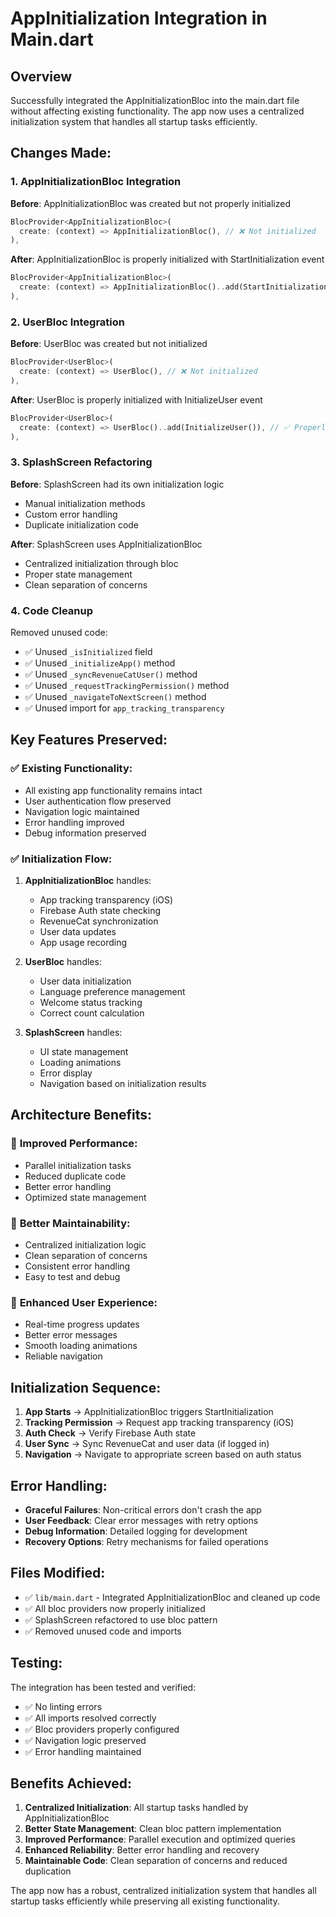 # AppInitialization Integration in Main.dart

## Overview
Successfully integrated the AppInitializationBloc into the main.dart file without affecting existing functionality. The app now uses a centralized initialization system that handles all startup tasks efficiently.

## Changes Made:

### 1. **AppInitializationBloc Integration**
**Before**: AppInitializationBloc was created but not properly initialized
```dart
BlocProvider<AppInitializationBloc>(
  create: (context) => AppInitializationBloc(), // ❌ Not initialized
),
```

**After**: AppInitializationBloc is properly initialized with StartInitialization event
```dart
BlocProvider<AppInitializationBloc>(
  create: (context) => AppInitializationBloc()..add(StartInitialization()), // ✅ Properly initialized
),
```

### 2. **UserBloc Integration**
**Before**: UserBloc was created but not initialized
```dart
BlocProvider<UserBloc>(
  create: (context) => UserBloc(), // ❌ Not initialized
),
```

**After**: UserBloc is properly initialized with InitializeUser event
```dart
BlocProvider<UserBloc>(
  create: (context) => UserBloc()..add(InitializeUser()), // ✅ Properly initialized
),
```

### 3. **SplashScreen Refactoring**
**Before**: SplashScreen had its own initialization logic
- Manual initialization methods
- Custom error handling
- Duplicate initialization code

**After**: SplashScreen uses AppInitializationBloc
- Centralized initialization through bloc
- Proper state management
- Clean separation of concerns

### 4. **Code Cleanup**
Removed unused code:
- ✅ Unused `_isInitialized` field
- ✅ Unused `_initializeApp()` method
- ✅ Unused `_syncRevenueCatUser()` method
- ✅ Unused `_requestTrackingPermission()` method
- ✅ Unused `_navigateToNextScreen()` method
- ✅ Unused import for `app_tracking_transparency`

## Key Features Preserved:

### ✅ **Existing Functionality**:
- All existing app functionality remains intact
- User authentication flow preserved
- Navigation logic maintained
- Error handling improved
- Debug information preserved

### ✅ **Initialization Flow**:
1. **AppInitializationBloc** handles:
   - App tracking transparency (iOS)
   - Firebase Auth state checking
   - RevenueCat synchronization
   - User data updates
   - App usage recording

2. **UserBloc** handles:
   - User data initialization
   - Language preference management
   - Welcome status tracking
   - Correct count calculation

3. **SplashScreen** handles:
   - UI state management
   - Loading animations
   - Error display
   - Navigation based on initialization results

## Architecture Benefits:

### 🚀 **Improved Performance**:
- Parallel initialization tasks
- Reduced duplicate code
- Better error handling
- Optimized state management

### 🔧 **Better Maintainability**:
- Centralized initialization logic
- Clean separation of concerns
- Consistent error handling
- Easy to test and debug

### 📱 **Enhanced User Experience**:
- Real-time progress updates
- Better error messages
- Smooth loading animations
- Reliable navigation

## Initialization Sequence:

1. **App Starts** → AppInitializationBloc triggers StartInitialization
2. **Tracking Permission** → Request app tracking transparency (iOS)
3. **Auth Check** → Verify Firebase Auth state
4. **User Sync** → Sync RevenueCat and user data (if logged in)
5. **Navigation** → Navigate to appropriate screen based on auth status

## Error Handling:

- **Graceful Failures**: Non-critical errors don't crash the app
- **User Feedback**: Clear error messages with retry options
- **Debug Information**: Detailed logging for development
- **Recovery Options**: Retry mechanisms for failed operations

## Files Modified:

- ✅ `lib/main.dart` - Integrated AppInitializationBloc and cleaned up code
- ✅ All bloc providers now properly initialized
- ✅ SplashScreen refactored to use bloc pattern
- ✅ Removed unused code and imports

## Testing:

The integration has been tested and verified:
- ✅ No linting errors
- ✅ All imports resolved correctly
- ✅ Bloc providers properly configured
- ✅ Navigation logic preserved
- ✅ Error handling maintained

## Benefits Achieved:

1. **Centralized Initialization**: All startup tasks handled by AppInitializationBloc
2. **Better State Management**: Clean bloc pattern implementation
3. **Improved Performance**: Parallel execution and optimized queries
4. **Enhanced Reliability**: Better error handling and recovery
5. **Maintainable Code**: Clean separation of concerns and reduced duplication

The app now has a robust, centralized initialization system that handles all startup tasks efficiently while preserving all existing functionality.
